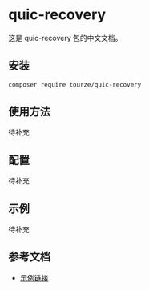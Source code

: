 # quic-recovery

这是 quic-recovery 包的中文文档。

## 安装

```bash
composer require tourze/quic-recovery
```

## 使用方法

待补充

## 配置

待补充

## 示例

待补充

## 参考文档

- [示例链接](https://example.com)
